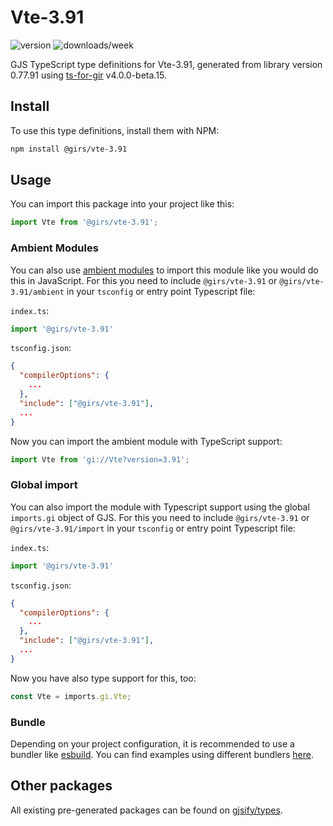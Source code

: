 
# Vte-3.91

![version](https://img.shields.io/npm/v/@girs/vte-3.91)
![downloads/week](https://img.shields.io/npm/dw/@girs/vte-3.91)


GJS TypeScript type definitions for Vte-3.91, generated from library version 0.77.91 using [ts-for-gir](https://github.com/gjsify/ts-for-gir) v4.0.0-beta.15.


## Install

To use this type definitions, install them with NPM:
```bash
npm install @girs/vte-3.91
```

## Usage

You can import this package into your project like this:
```ts
import Vte from '@girs/vte-3.91';
```

### Ambient Modules

You can also use [ambient modules](https://github.com/gjsify/ts-for-gir/tree/main/packages/cli#ambient-modules) to import this module like you would do this in JavaScript.
For this you need to include `@girs/vte-3.91` or `@girs/vte-3.91/ambient` in your `tsconfig` or entry point Typescript file:

`index.ts`:
```ts
import '@girs/vte-3.91'
```

`tsconfig.json`:
```json
{
  "compilerOptions": {
    ...
  },
  "include": ["@girs/vte-3.91"],
  ...
}
```

Now you can import the ambient module with TypeScript support: 

```ts
import Vte from 'gi://Vte?version=3.91';
```

### Global import

You can also import the module with Typescript support using the global `imports.gi` object of GJS.
For this you need to include `@girs/vte-3.91` or `@girs/vte-3.91/import` in your `tsconfig` or entry point Typescript file:

`index.ts`:
```ts
import '@girs/vte-3.91'
```

`tsconfig.json`:
```json
{
  "compilerOptions": {
    ...
  },
  "include": ["@girs/vte-3.91"],
  ...
}
```

Now you have also type support for this, too:

```ts
const Vte = imports.gi.Vte;
```

### Bundle

Depending on your project configuration, it is recommended to use a bundler like [esbuild](https://esbuild.github.io/). You can find examples using different bundlers [here](https://github.com/gjsify/ts-for-gir/tree/main/examples).

## Other packages

All existing pre-generated packages can be found on [gjsify/types](https://github.com/gjsify/types).

